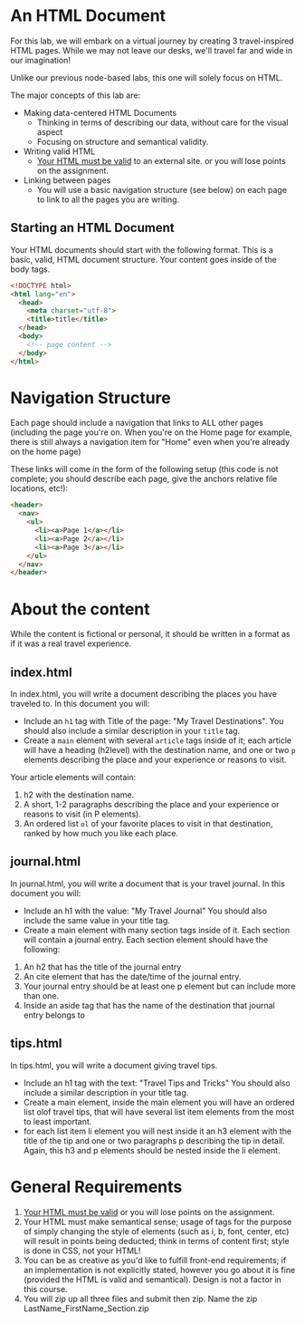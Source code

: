 # An HTML Document
For this lab, we will embark on a virtual journey by creating 3 travel-inspired HTML pages. While we may not leave our desks, we'll travel far and wide in our imagination!

Unlike our previous node-based labs, this one will solely focus on HTML. 

The major concepts of this lab are:

- Making data-centered HTML Documents
  - Thinking in terms of describing our data, without care for the visual aspect
  - Focusing on structure and semantical validity.
- Writing valid HTML
  - [Your HTML must be valid](https://validator.w3.org/#validate_by_input) to an external site. or you will lose points on the assignment.
- Linking between pages
  - You will use a basic navigation structure (see below) on each page to link to all the pages you are writing.

## Starting an HTML Document
Your HTML documents should start with the following format. This is a basic, valid, HTML document structure. Your content goes inside of the body tags.

```HTML
<!DOCTYPE html>
<html lang="en">
  <head>
    <meta charset="utf-8">
    <title>title</title>
  </head>
  <body>
    <!-- page content -->
  </body>
</html>
```
# Navigation Structure
Each page should include a navigation that links to ALL other pages (including the page you're on. When you're on the Home page for example, there is still always a navigation item for "Home" even when you're already on the home page)

These links will come in the form of the following setup (this code is not complete; you should describe each page, give the anchors relative file locations, etc!):

```HTML
<header>
  <nav>
    <ul>
      <li><a>Page 1</a></li>
      <li><a>Page 2</a></li>
      <li><a>Page 3</a></li>
    </ul>
  </nav>
</header>
```

# About the content
While the content is fictional or personal, it should be written in a format as if it was a real travel experience.

## index.html
In index.html, you will write a document describing the places you have traveled to. In this document you will:

- Include an ```h1``` tag with Title of the page: "My Travel Destinations". You should also include a similar description in your ```title``` tag.
- Create a ```main``` element with several ```article``` tags inside of it; each article will have a heading (h2level) with the destination name, and one or two ```p``` elements describing the place and your experience or reasons to visit.

Your article elements will contain:

1. h2 with the destination name.
2. A short, 1-2 paragraphs describing the place and your experience or reasons to visit (in P elements).
3. An ordered list ```ol``` of your favorite places to visit in that destination, ranked by how much you like each place.

## journal.html
In journal.html, you will write a document that is your travel journal. In this document you will:

- Include an h1 with the value: "My Travel Journal"  You should also include the same value in your title tag.
- Create a main element with many section tags inside of it. Each section will contain a journal entry. Each section element should have the following:

1. An h2 that has the title of the journal entry
2. An cite element that has the date/time of the journal entry.
3. Your journal entry should be at least one p element but can include more than one.
4. Inside an aside tag that has the name of the destination that journal entry belongs to

## tips.html
In tips.html, you will write a document giving travel tips.

- Include an h1 tag with the text: "Travel Tips and Tricks" You should also include a similar description in your title tag.
- Create a main element, inside the main element you will have an ordered list olof travel tips, that will have several list item elements from the most to least important.
- for each list item li element you will nest inside it an h3 element with the title of the tip and one or two paragraphs p describing the tip in detail. Again, this h3 and p elements should be nested inside the li element. 

# General Requirements
1. [Your HTML must be valid](https://validator.w3.org/#validate_by_input) or you will lose points on the assignment.
2. Your HTML must make semantical sense; usage of tags for the purpose of simply changing the style of elements (such as i, b, font, center, etc) will result in points being deducted; think in terms of content first; style is done in CSS, not your HTML!
3. You can be as creative as you'd like to fulfill front-end requirements; if an implementation is not explicitly stated, however you go about it is fine (provided the HTML is valid and semantical). Design is not a factor in this course.
4. You will zip up all three files and submit then zip. Name the zip LastName_FirstName_Section.zip
